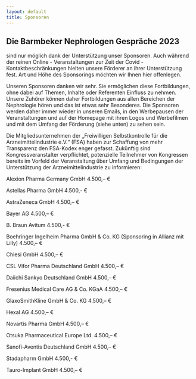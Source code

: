 ```yaml
---
layout: default
title: Sponsoren
---
```

## Die Barmbeker Nephrologen Gespräche 2023

sind nur möglich dank der Unterstützung unser Sponsoren. Auch während der reinen Online - Veranstaltungen zur Zeit der Covid - Kontaktbeschränkungen hielten unsere Förderer an ihrer Unterstützung fest. Art und Höhe des Sponsorings möchten wir Ihnen hier offenlegen.
   
Unseren Sponsoren danken wir sehr. Sie ermöglichen diese Fortbildungen, ohne dabei auf Themen, Inhalte oder Referenten Einfluss zu nehmen. Unsere Zuhörer können daher Fortbildungen aus allen Bereichen der Nephrologie hören und das ist etwas sehr Besonderes. Die Sponsoren werden daher immer wieder in unseren Emails, in den Werbepausen der Veranstaltungen und auf der Homepage mit ihren Logos und Werbefilmen und mit dem Umfang der Förderung (siehe unten) zu sehen sein.   
   
Die Mitgliedsunternehmen der „Freiwilligen Selbstkontrolle für die Arzneimittelindustrie e.V.“ (FSA) haben zur Schaffung von mehr Transparenz den FSA-Kodex enger gefasst. Zukünftig sind Kongressveranstalter verpflichtet, potenzielle Teilnehmer von Kongressen bereits im Vorfeld der Veranstaltung über Umfang und Bedingungen der Unterstützung der Arzneimittelindustrie zu informieren:   
   
 
Alexion Pharma Germany GmbH 4.500,– €   

Astellas Pharma GmbH 4.500,- €
   
AstraZeneca GmbH 4.500,– €   

Bayer AG 4.500,– €  
   
B. Braun Avitum 4.500,- €   
   
Boehringer Ingelheim Pharma GmbH & Co. KG (Sponsoring in Allianz mit Lilly) 4.500,– €

Chiesi GmbH 4.500,– €  

CSL Vifor Pharma Deutschland GmbH 4.500,– €   

Daiichi Sankyo Deutschland GmbH 4.500,- €   

Fresenius Medical Care AG & Co. KGaA 4.500,– €   

GlaxoSmithKline GmbH & Co. KG 4.500,– €  

Hexal AG 4.500,– €  

Novartis Pharma GmbH 4.500,– €  

Otsuka Pharmaceutical Europe Ltd. 4.500,– €   

Sanofi-Aventis Deutschland GmbH 4.500,– €  

Stadapharm GmbH 4.500,- €   

Tauro-Implant GmbH 4.500,– €  


   
